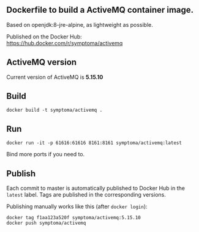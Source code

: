 ## Dockerfile to build a ActiveMQ container image.

Based on openjdk:8-jre-alpine, as lightweight as possible. 

Published on the Docker Hub: https://hub.docker.com/r/symptoma/activemq

## ActiveMQ version

Current version of ActiveMQ is **5.15.10**

## Build
```
docker build -t symptoma/activemq . 
```

## Run
```
docker run -it -p 61616:61616 8161:8161 symptoma/activemq:latest
```
Bind more ports if you need to.

## Publish

Each commit to master is automatically published to Docker Hub in the `latest` label. Tags are published in the corresponding versions.

Publishing manually works like this (after `docker login`):

```
docker tag f1aa123a520f symptoma/activemq:5.15.10
docker push symptoma/activemq
```